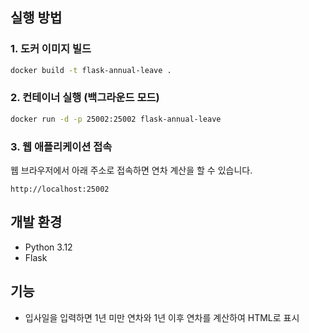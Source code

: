 ## 실행 방법

### 1. 도커 이미지 빌드
```sh
docker build -t flask-annual-leave .
```

### 2. 컨테이너 실행 (백그라운드 모드)
```sh
docker run -d -p 25002:25002 flask-annual-leave
```

### 3. 웹 애플리케이션 접속
웹 브라우저에서 아래 주소로 접속하면 연차 계산을 할 수 있습니다.
```
http://localhost:25002
```

## 개발 환경
- Python 3.12
- Flask

## 기능
- 입사일을 입력하면 1년 미만 연차와 1년 이후 연차를 계산하여 HTML로 표시

